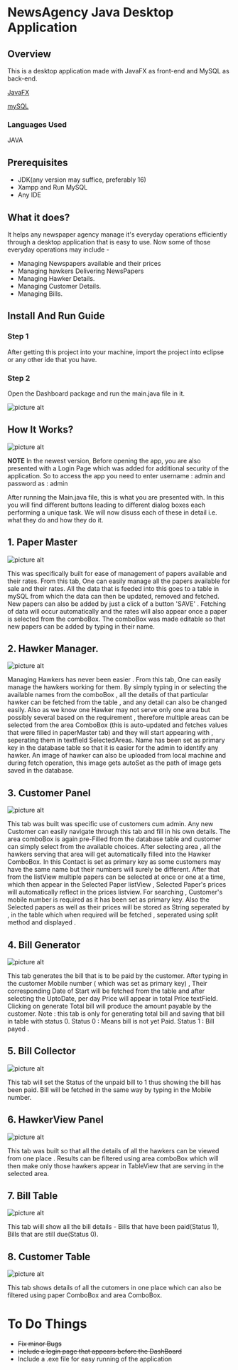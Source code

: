 # NewsAgency Java Desktop Application #
## Overview ##
This is a desktop application made with JavaFX as front-end and MySQL as back-end. 

[JavaFX](https://openjfx.io/ "JavaFX")

[mySQL](https://en.wikipedia.org/wiki/MySQL "MySQL")
### Languages Used ###
JAVA
## Prerequisites ##
* JDK(any version may suffice, preferably 16)
* Xampp and Run MySQL
* Any IDE
## What it does? ##
It helps any newspaper agency manage it's everyday operations efficiently through a desktop application that is easy to use. Now some of those everyday operations may include -
* Managing Newspapers available and their prices
* Managing hawkers Delivering NewsPapers
* Managing Hawker Details.
* Managing Customer Details.
* Managing Bills.
## Install And Run Guide ##
### Step 1 ###
After getting this project into your machine, import the project into eclipse or any other ide that you have.
### Step 2 ###
Open the Dashboard package and run the main.java file in it.

![picture alt](https://github.com/PreshJindal/JavaProject/blob/master/snaps/workspace.png )


## How It Works? ##

![picture alt](https://github.com/PreshJindal/JavaProject/blob/master/snaps/DashBoard.PNG)


**NOTE** In the newest version, Before opening the app, you are also presented with a Login Page which was added for additional security of the application. So to access the app you need to enter username : admin and password as : admin

After running the Main.java file, this is what you are presented with. In this you will find different buttons leading to different dialog boxes each performing a unique task. We will now disuss each of these in detail i.e. what they do and how they do it.

## 1. Paper Master ##
![picture alt](https://github.com/PreshJindal/JavaProject/blob/master/snaps/PaperMaster.PNG)

This was specifically built for ease of management of papers available and their rates. From this tab, One can easily manage all the papers available for sale and their rates. All the data that is feeded into this goes to a table in mySQL from which the data can then be updated, removed and fetched. New papers can also be added by just a click of a button 'SAVE' . Fetching of data will occur automatically and the rates will also appear once a paper is selected from the comboBox. The comboBox was made editable so that new papers can be added by typing in their name.

## 2. Hawker Manager. ##
![picture alt](https://github.com/PreshJindal/JavaProject/blob/master/snaps/HawkerManager.PNG)

Managing Hawkers has never been easier . From this tab, One can easily manage the hawkers working for them. By simply typing in or selecting the available names from the comboBox , all the details of that particular hawker can be fetched from the table , and any detail can also be changed easily. Also as we know one Hawker may not serve only one area but possibly several based on the requirement , therefore multiple areas can be selected from the area ComboBox (this is auto-updated and fetches values that were filled in paperMaster tab) and they will start appearing with , seperating them in textfield SelectedAreas. Name has been set as primary key in the database table so that it is easier for the admin to identify any hawker. An image of hawker can also be uploaded from local machine and during fetch operation, this image gets autoSet as the path of image gets saved in the database.

## 3. Customer Panel ##
![picture alt](https://github.com/PreshJindal/JavaProject/blob/master/snaps/CustomerPanel.PNG)

This tab was built was specific use of customers cum admin. Any new Customer can easily navigate through this tab and fill in his own details. The area comboBox is again pre-Filled from the database table and customer can simply select from the available choices. After selecting area , all the hawkers serving that area will get automatically filled into the Hawker ComboBox. In this Contact is set as primary key as some customers may have the same name but their numbers will surely be different. After that from the listView multiple papers can be selected at once or one at a time, which then appear in the Selected Paper listView , Selected Paper's prices will automatically reflect in the prices listview. For searching , Customer's mobile number is required as it has been set as primary key. Also the Selected papers as well as their prices will be stored as String seperated by , in the table which when required will be fetched , seperated using split method and displayed .

## 4. Bill Generator ##
![picture alt](https://github.com/PreshJindal/JavaProject/blob/master/snaps/BillGenerator.PNG)

This tab generates the bill that is to be paid by the customer. After typing in the customer Mobile number ( which was set as primary key) , Their corresponding Date of Start will be fetched from the table and after selecting the UptoDate, per day Price will appear in total Price textField. Clicking on generate Total bill will produce the amount payable by the customer. Note : this tab is only for generating total bill and saving that bill in table with status 0.
Status 0 : Means bill is not yet Paid.
Status 1 : Bill payed .

## 5. Bill Collector ##
![picture alt](https://github.com/PreshJindal/JavaProject/blob/master/snaps/BillCollector.PNG)

This tab will set the Status of the unpaid bill to 1 thus showing the bill has been paid. Bill will be fetched in the same way by typing in the Mobile number.

## 6. HawkerView Panel ##
![picture alt](https://github.com/PreshJindal/JavaProject/blob/master/snaps/HawkerViewPanel.PNG)

This tab was built so that all the details of all the hawkers can be viewed from one place . Results can be filtered using  area comboBox which will then make only those hawkers appear in TableView that are serving in the selected area.

## 7. Bill Table ##
![picture alt](https://github.com/PreshJindal/JavaProject/blob/master/snaps/BillStatus.PNG)

This tab wiill show all the bill details - Bills that have been paid(Status 1), Bills that are still due(Status 0).

## 8. Customer Table ##
![picture alt](https://github.com/PreshJindal/JavaProject/blob/master/snaps/CustomerViewer.PNG)

This tab shows details of all the cutomers in one place which can also be filtered using paper ComboBox and area ComboBox.

# To Do Things #
* ~~Fix minor Bugs~~
* ~~include a login page that appears before the DashBoard~~
* Include a .exe file for easy running of the application
